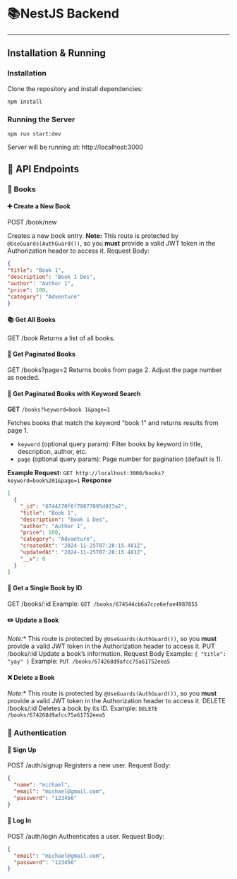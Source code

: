 # 📚NestJS Backend
---
## Installation & Running
### Installation
Clone the repository and install dependencies:

`npm install`

### Running the Server
`npm run start:dev`

Server will be running at:
http://localhost:3000

## 📘 API Endpoints
### 🔖 Books

#### ➕ Create a New Book
POST /book/new

Creates a new book entry.
**Note:** This route is protected by `@UseGuards(AuthGuard())`, so you **must** provide a valid JWT token in the Authorization header to access it.
Request Body:

```json
{
"title": "Book 1",
"description": "Book 1 Des",
"author": "Author 1",
"price": 100,
"category": "Adventure"
}
```


#### 📚 Get All Books
GET /book
Returns a list of all books.


#### 📄 Get Paginated Books
GET /books?page=2
Returns books from page 2. Adjust the page number as needed.

#### 📄 Get Paginated Books with Keyword Search
**GET** `/books?keyword=book 1&page=1`

Fetches books that match the keyword "book 1" and returns results from page 1.

- `keyword` (optional query param): Filter books by keyword in title, description, author, etc.
- `page` (optional query param): Page number for pagination (default is 1).

**Example Request:**
`GET http://localhost:3000/books?keyword=book%201&page=1`
**Response**
```json
[
  {
    "_id": "6744270f6f78877095d023a2",
    "title": "Book 1",
    "description": "Book 1 Des",
    "author": "Author 1",
    "price": 100,
    "category": "Advanture",
    "createdAt": "2024-11-25T07:28:15.481Z",
    "updatedAt": "2024-11-25T07:28:15.481Z",
    "__v": 0
  }
]
```

#### 📖 Get a Single Book by ID
GET /books/:id
Example:
`GET /books/674544cb6a7cce6efae4987855`

#### ✏️ Update a Book
*Note:** This route is protected by `@UseGuards(AuthGuard())`, so you **must** provide a valid JWT token in the Authorization header to access it.
PUT /books/:id
Update a book’s information.
Request Body Example:
`{
  "title": "yay"
}`
Example:
`PUT /books/674268d9afcc75a61752eea5`


#### ❌ Delete a Book
*Note:** This route is protected by `@UseGuards(AuthGuard())`, so you **must** provide a valid JWT token in the Authorization header to access it.
DELETE /books/:id
Deletes a book by its ID.
Example:
`DELETE /books/674268d9afcc75a61752eea5`


### 👤 Authentication
#### 📝 Sign Up
POST /auth/signup
Registers a new user.
Request Body:
```json
{
  "name": "michael",
  "email": "michael@gmail.com",
  "password": "123456"
}
```


#### 🔐 Log In
POST /auth/login
Authenticates a user.
Request Body:
```json
{
  "email": "michael@gmail.com",
  "password": "123456"
}
```






